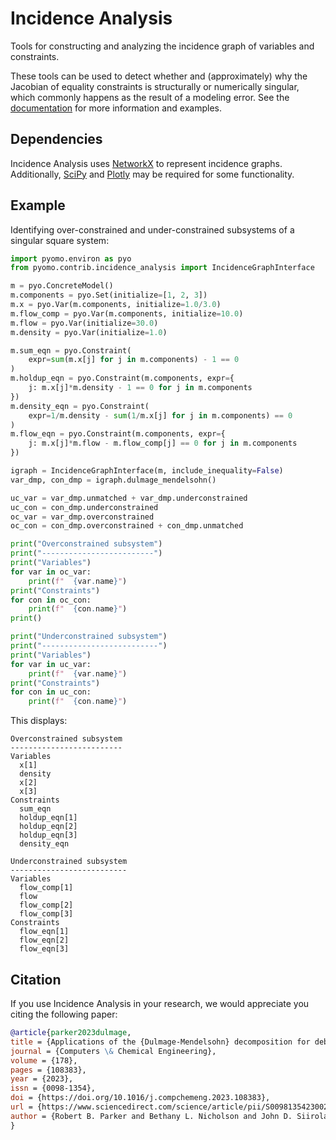 # Incidence Analysis

Tools for constructing and analyzing the incidence graph of variables and
constraints.

These tools can be used to detect whether and (approximately) why the Jacobian
of equality constraints is structurally or numerically singular, which
commonly happens as the result of a modeling error.
See the
[documentation](https://pyomo.readthedocs.io/en/stable/explanation/analysis/incidence/index.html)
for more information and examples.

## Dependencies

Incidence Analysis uses
[NetworkX](https://github.com/networkx/networkx)
to represent incidence graphs. Additionally,
[SciPy](https://github.com/scipy/scipy)
and
[Plotly](https://github.com/plotly/plotly.py)
may be required for some functionality.

## Example

Identifying over-constrained and under-constrained subsystems of a singular
square system:
```python
import pyomo.environ as pyo
from pyomo.contrib.incidence_analysis import IncidenceGraphInterface

m = pyo.ConcreteModel()
m.components = pyo.Set(initialize=[1, 2, 3])
m.x = pyo.Var(m.components, initialize=1.0/3.0)
m.flow_comp = pyo.Var(m.components, initialize=10.0)
m.flow = pyo.Var(initialize=30.0)
m.density = pyo.Var(initialize=1.0)

m.sum_eqn = pyo.Constraint(
    expr=sum(m.x[j] for j in m.components) - 1 == 0
)
m.holdup_eqn = pyo.Constraint(m.components, expr={
    j: m.x[j]*m.density - 1 == 0 for j in m.components
})
m.density_eqn = pyo.Constraint(
    expr=1/m.density - sum(1/m.x[j] for j in m.components) == 0
)
m.flow_eqn = pyo.Constraint(m.components, expr={
    j: m.x[j]*m.flow - m.flow_comp[j] == 0 for j in m.components
})

igraph = IncidenceGraphInterface(m, include_inequality=False)
var_dmp, con_dmp = igraph.dulmage_mendelsohn()

uc_var = var_dmp.unmatched + var_dmp.underconstrained
uc_con = con_dmp.underconstrained
oc_var = var_dmp.overconstrained
oc_con = con_dmp.overconstrained + con_dmp.unmatched

print("Overconstrained subsystem")
print("-------------------------")
print("Variables")
for var in oc_var:
    print(f"  {var.name}")
print("Constraints")
for con in oc_con:
    print(f"  {con.name}")
print()

print("Underconstrained subsystem")
print("--------------------------")
print("Variables")
for var in uc_var:
    print(f"  {var.name}")
print("Constraints")
for con in uc_con:
    print(f"  {con.name}")
```
This displays:
```console
Overconstrained subsystem
-------------------------
Variables
  x[1]
  density
  x[2]
  x[3]
Constraints
  sum_eqn
  holdup_eqn[1]
  holdup_eqn[2]
  holdup_eqn[3]
  density_eqn

Underconstrained subsystem
--------------------------
Variables
  flow_comp[1]
  flow
  flow_comp[2]
  flow_comp[3]
Constraints
  flow_eqn[1]
  flow_eqn[2]
  flow_eqn[3]
```

## Citation

If you use Incidence Analysis in your research, we would appreciate you citing
the following paper:
```bibtex
@article{parker2023dulmage,
title = {Applications of the {Dulmage-Mendelsohn} decomposition for debugging nonlinear optimization problems},
journal = {Computers \& Chemical Engineering},
volume = {178},
pages = {108383},
year = {2023},
issn = {0098-1354},
doi = {https://doi.org/10.1016/j.compchemeng.2023.108383},
url = {https://www.sciencedirect.com/science/article/pii/S0098135423002533},
author = {Robert B. Parker and Bethany L. Nicholson and John D. Siirola and Lorenz T. Biegler},
}
```
